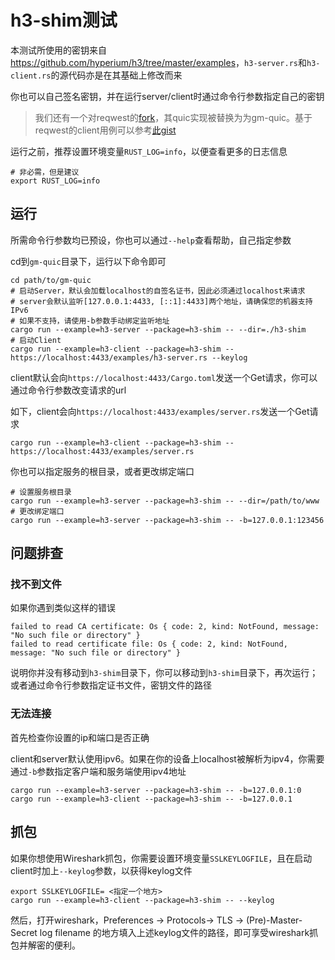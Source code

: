 # h3-shim测试

本测试所使用的密钥来自<https://github.com/hyperium/h3/tree/master/examples>，`h3-server.rs`和`h3-client.rs`的源代码亦是在其基础上修改而来

你也可以自己签名密钥，并在运行server/client时通过命令行参数指定自己的密钥

> 我们还有一个对reqwest的[fork](https://github.com/genmeta/reqwest/tree/gm-quic)，其quic实现被替换为为gm-quic。基于reqwest的client用例可以参考[此gist](https://gist.github.com/ealinmen/ed79f3bf95fa91e9475484560fb2744e)

运行之前，推荐设置环境变量`RUST_LOG=info`，以便查看更多的日志信息
``` shell
# 非必需，但是建议
export RUST_LOG=info 
```

## 运行

所需命令行参数均已预设，你也可以通过`--help`查看帮助，自己指定参数

cd到`gm-quic`目录下，运行以下命令即可

```shell
cd path/to/gm-quic
# 启动Server，默认会加载localhost的自签名证书，因此必须通过localhost来请求
# server会默认监听[127.0.0.1:4433, [::1]:4433]两个地址，请确保您的机器支持IPv6
# 如果不支持，请使用-b参数手动绑定监听地址
cargo run --example=h3-server --package=h3-shim -- --dir=./h3-shim
# 启动Client
cargo run --example=h3-client --package=h3-shim -- https://localhost:4433/examples/h3-server.rs --keylog
```

client默认会向`https://localhost:4433/Cargo.toml`发送一个Get请求，你可以通过命令行参数改变请求的url

如下，client会向`https://localhost:4433/examples/server.rs`发送一个Get请求

```shell
cargo run --example=h3-client --package=h3-shim -- https://localhost:4433/examples/server.rs
```

你也可以指定服务的根目录，或者更改绑定端口
```shell
# 设置服务根目录
cargo run --example=h3-server --package=h3-shim -- --dir=/path/to/www
# 更改绑定端口
cargo run --example=h3-server --package=h3-shim -- -b=127.0.0.1:123456
```

## 问题排查

### 找不到文件

如果你遇到类似这样的错误
```
failed to read CA certificate: Os { code: 2, kind: NotFound, message: "No such file or directory" }
failed to read certificate file: Os { code: 2, kind: NotFound, message: "No such file or directory" }
```

说明你并没有移动到`h3-shim`目录下，你可以移动到`h3-shim`目录下，再次运行；或者通过命令行参数指定证书文件，密钥文件的路径

### 无法连接

首先检查你设置的ip和端口是否正确

client和server默认使用ipv6。如果在你的设备上localhost被解析为ipv4，你需要通过`-b`参数指定客户端和服务端使用ipv4地址

```shell
cargo run --example=h3-server --package=h3-shim -- -b=127.0.0.1:0
cargo run --example=h3-client --package=h3-shim -- -b=127.0.0.1
```

## 抓包

如果你想使用Wireshark抓包，你需要设置环境变量`SSLKEYLOGFILE`，且在启动client时加上`--keylog`参数，以获得keylog文件

```shell
export SSLKEYLOGFILE= <指定一个地方>
cargo run --example=h3-client --package=h3-shim -- --keylog
```

然后，打开wireshark，Preferences -> Protocols-> TLS ->
(Pre)-Master-Secret log filename 的地方填入上述keylog文件的路径，即可享受wireshark抓包并解密的便利。